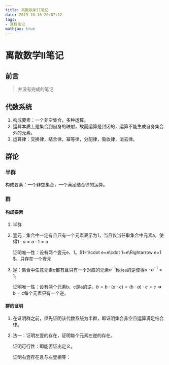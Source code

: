 ```yaml
---
title: 离散数学II笔记
date: 2019-10-16 20:07:12
tags:
- 课程笔记
mathjax: true
---
```


# 离散数学II笔记

## 前言

> 并没有完成的笔记

<!--more-->

## 代数系统

1. 构成要素：一个非空集合，多种运算。
2. 运算本质上是集合到自身的映射，故而运算是封闭的，运算不能生成自身集合外的元素。
3. 运算律：交换律，结合律，幂等律，分配律，吸收律，消去律。

## 群论

### 半群

构成要素：一个非空集合，一个满足结合律的运算。

### 群

#### 构成要素

1. 半群

2. 壹元：集合中一定有且只有一个元素表示为1，当且仅当任取集合中元素a，使得$1\cdot a=a\cdot1=a$

   证明唯一性：设有两个壹元e、1。$1=1\cdot e=e\cdot 1=e\Rightarrow e=1 $。只存在一个壹元

3. 逆：集合中任意元素$a$都有且只有一个对应的元素$a^{-1}$称为a的逆使得$a\cdot a^{-1}=1$。

   证明唯一性：设有两个元素b、c是a的逆，$b=b\cdot (a\cdot c)=(b\cdot a)\cdot c=c\Rightarrow b=c$每个元素只有一个逆。

#### 群的证明

1. 在证明群之前，须先证明该代数系统为半群，即证明集合非空且运算满足结合律。

2. 法一：证明左壹的存在，证明每个元素左逆的存在。

   证明可行性：即能否证出定义。

   证明右壹存在且与左壹相等：